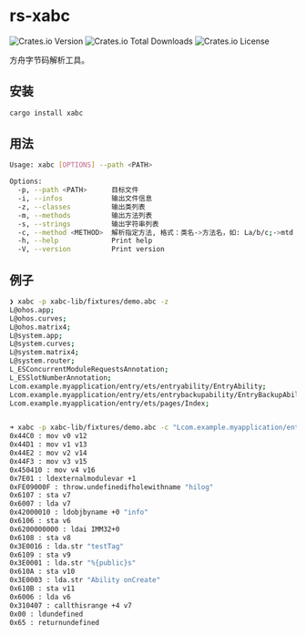 # rs-xabc

![Crates.io Version](https://img.shields.io/crates/v/xabc?style=for-the-badge) ![Crates.io Total Downloads](https://img.shields.io/crates/d/xabc?style=for-the-badge) ![Crates.io License](https://img.shields.io/crates/l/xabc?style=for-the-badge)

方舟字节码解析工具。

## 安装

```bash
cargo install xabc
```

## 用法

```bash
Usage: xabc [OPTIONS] --path <PATH>

Options:
  -p, --path <PATH>      目标文件
  -i, --infos            输出文件信息
  -z, --classes          输出类列表
  -m, --methods          输出方法列表
  -s, --strings          输出字符串列表
  -c, --method <METHOD>  解析指定方法, 格式：类名->方法名，如: La/b/c;->mtd
  -h, --help             Print help
  -V, --version          Print version
```

## 例子

```bash
❯ xabc -p xabc-lib/fixtures/demo.abc -z
L@ohos.app;
L@ohos.curves;
L@ohos.matrix4;
L@system.app;
L@system.curves;
L@system.matrix4;
L@system.router;
L_ESConcurrentModuleRequestsAnnotation;
L_ESSlotNumberAnnotation;
Lcom.example.myapplication/entry/ets/entryability/EntryAbility;
Lcom.example.myapplication/entry/ets/entrybackupability/EntryBackupAbility;
Lcom.example.myapplication/entry/ets/pages/Index;


➜ xabc -p xabc-lib/fixtures/demo.abc -c "Lcom.example.myapplication/entry/ets/entryability/EntryAbility;->onCreate"
0x44C0 : mov v0 v12
0x44D1 : mov v1 v13
0x44E2 : mov v2 v14
0x44F3 : mov v3 v15
0x450410 : mov v4 v16
0x7E01 : ldexternalmodulevar +1
0xFE09000F : throw.undefinedifholewithname "hilog"
0x6107 : sta v7
0x6007 : lda v7
0x42000010 : ldobjbyname +0 "info"
0x6106 : sta v6
0x6200000000 : ldai IMM32+0
0x6108 : sta v8
0x3E0016 : lda.str "testTag"
0x6109 : sta v9
0x3E0001 : lda.str "%{public}s"
0x610A : sta v10
0x3E0003 : lda.str "Ability onCreate"
0x610B : sta v11
0x6006 : lda v6
0x310407 : callthisrange +4 v7
0x00 : ldundefined
0x65 : returnundefined
```
